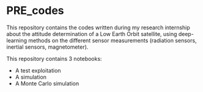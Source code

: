 # PRE_codes

This repository contains the codes written during my research internship about the attitude determination of a Low Earth Orbit satellite, using deep-learning methods on the different sensor measurements (radiation sensors, inertial sensors, magnetometer).

This repository contains 3 notebooks:
- A test exploitation
- A simulation
- A Monte Carlo simulation
